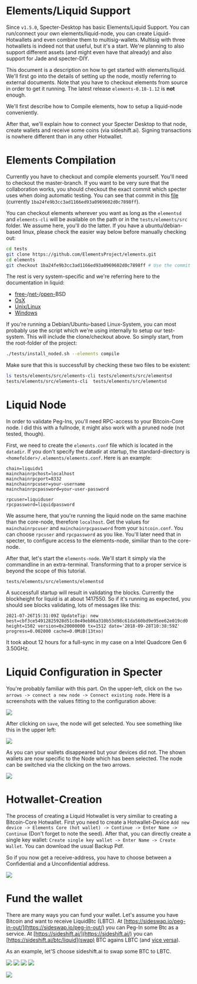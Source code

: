# Elements/Liquid Support
Since `v1.5.0`, Specter-Desktop has basic Elements/Liquid Support. You can run/connect your own elements/liquid-node, you can create Liquid-Hotwallets and even combine them to multisig-wallets. Multisig with three hotwallets is indeed not that useful, but it's a start. We're planning to also support different assets (and might even have that already) and also support for Jade and specter-DIY.

This document is a description on how to get started with elements/liquid. We'll first go into the details of setting up the node, mostly referring to external documents. Note that you have to checkout elements from source in order to get it running. The latest release `elements-0.18-1.12` is __not__ enough.

We'll first describe how to Compile elements, how to setup a liquid-node conveniently.

After that, we'll explain how to connect your Specter Desktop to that node, create wallets and receive some coins (via sideshift.ai). Signing transactions is nowhere different than in any other Hotwallet.

# Elements Compilation

Currently you have to checkout and compile elements yourself. You'll need to checkout the master-branch. If you want to be very sure that the collaboration works, you should checkout the exact commit which specter uses when doing automatic testing. You can see that commit in this [file](../tests/elements_gitrev_pinned) (currently `1ba24fe9b3cc3ad1166ed93a0969602d0c7898ff`).

You can checkout elements wherever you want as long as the `elementsd` and `elements-cli` will be available on the path or in the `tests/elements/src` folder. We assume here, you'll do the latter. If you have a ubuntu/debian-based linux, please check the easier way below before manually checking out:

```sh
cd tests
git clone https://github.com/ElementsProject/elements.git
cd elements
git checkout 1ba24fe9b3cc3ad1166ed93a0969602d0c7898ff # Use the commit from the file above
```

The rest is very system-specific and we're referring here to the documentation in liquid:
* [free-](https://github.com/ElementsProject/elements/blob/elements-0.18.1.12/doc/build-freebsd.md)/[net-](https://github.com/ElementsProject/elements/blob/elements-0.18.1.12/doc/build-netbsd.md)/[open-](https://github.com/ElementsProject/elements/blob/elements-0.18.1.12/doc/build-openbsd.md)BSD
* [OsX](https://github.com/ElementsProject/elements/blob/elements-0.18.1.12/doc/build-osx.md)
* [Unix/Linux](https://github.com/ElementsProject/elements/blob/elements-0.18.1.12/doc/build-unix.md)
* [Windows](https://github.com/ElementsProject/elements/blob/elements-0.18.1.12/doc/build-windows.md)

If you're running a Debian/Ubuntu-based Linux-System, you can most probably use the script which we're using internally to setup our test-system. This will include the clone/checkout above. So simply start, from the root-folder of the project:

```sh
./tests/install_noded.sh --elements compile
```

Make sure that this is successfull by checking these two files to be existent:

```sh
ls tests/elements/src/elements-cli tests/elements/src/elementsd
tests/elements/src/elements-cli  tests/elements/src/elementsd
```

# Liquid Node
In order to validate Peg-Ins, you'll need RPC-access to your Bitcoin-Core node. I did this with a fullnode, it might also work with a pruned node (not tested, though).

First, we need to create the `elements.conf` file which is located in the `datadir`. If you don't specify the datadir at startup, the standard-directory is `<homefolder>/.elements/elements.conf`. Here is an example:

```
chain=liquidv1
mainchainrpchost=localhost
mainchainrpcport=8332
mainchainrpcuser=your-username
mainchainrpcpassword=your-user-password

rpcuser=liquiduser
rpcpassword=liquidpassword
```

We assume here, that you're running the liquid node on the same machine than the core-node, therefore `localhost`. Get the values for `mainchainrpcuser` and `mainchainrpcpassword` from your `bitcoin.conf`. You can choose `rpcuser` and `rpcpassword` as you like. You'll later need that in specter, to configure access to the elements-node, similiar than to the core-node.

After that, let's start the `elements-node`. We'll start it simply via the commandline in an extra-terminal. Transforming that to a proper service is beyond the scope of this tutorial.

```
tests/elements/src/elements/elementsd
```

A successfull startup will result in validating the blocks. Currently the blockheight for liquid is at about 1417550. So if it's running as expected, you should see blocks validating, lots of messages like this:

```
2021-07-26T15:31:09Z UpdateTip: new best=cbf3ce54912825928d51c8e49eb86a310b53d98c61da560bd9e95ee62e019cd0 height=1502 version=0x20000000 tx=1512 date='2018-09-28T10:38:59Z' progress=0.002000 cache=0.0MiB(13txo)
```

It took about 12 hours for a full-sync in my case on a Intel Quadcore Gen 6 3.50GHz.

# Liquid Configuration in Specter

You're probably familiar with this part. On the upper-left, click on the `two arrows -> connect a new node -> Connect existing node`. Here is a screenshots with the values fitting to the configuration above:

![](./images/elements/liquidconfig.png)

After clicking on `save`, the node will get selected. You see something like this in the upper left:

![](./images/elements/nav.png)

As you can your wallets disappeared but your devices did not. The shown wallets are now specific to the Node which has been selected. The node can be switched via the clicking on the two arrows.

![](./images/elements/nodechoose.png)

# Hotwallet-Creation

The process of creating a Liquid Hotwallet is very similiar to creating a Bitcoin-Core Hotwallet. First you need to create a Hotwallet-Device `Add new device -> Elements Core (hot wallet) -> Continue -> Enter Name -> Continue` (Don't forget to note the seed).
After that, you can directly create a single key wallet: `Create single key wallet -> Enter Name -> Create Wallet`. You can download the usual Backup Pdf.

So if you now get a receive-address, you have to choose between a Confidential and a Unconfidential address.

![](./images/elements/receive.png)

# Fund the wallet

There are many ways you can fund your wallet. Let's assume you have Bitcoin and want to receive LiquidBtc (LBTC). At [https://sideswap.io/peg-in-out/](https://sideswap.io/peg-in-out/) you can Peg-In some Btc as a service. At [https://sideshift.ai/](https://sideshift.ai/) you can [https://sideshift.ai/btc/liquid](swap) BTC agains LBTC (and [vice versa](https://sideshift.ai/liquid/btc)).

As an example, let'S choose sideshift.ai to swap some BTC to LBTC.

![](./images/elements/sideshift1.png) ![](./images/elements/sideshift2.png) ![](./images/elements/sideshift3.png) ![](./images/elements/sideshift4.png) 

![](./images/elements/txs.png)

